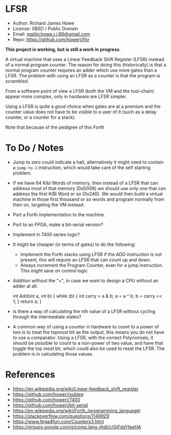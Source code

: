 # LFSR

* Author: Richard James Howe
* License: 0BSD / Public Domain
* Email: <mailto:howe.r.j.89@gmail.com>
* Repo: <https://github.com/howerj/lfsr>

**This project is working, but is still a work in progress**.

A virtual machine that uses a Linear Feedback Shift Register (LFSR) instead of a
normal program counter. The reason for doing this (historically) is that a normal 
program counter requires an adder which use more gates than a LFSR. The problem
with using an LFSR as a counter is that the program is scrambled.

From a software point of view a LFSR (both the VM and the tool-chain) appear
more complex, only in hardware are LFSR simpler.

Using a LFSR is quite a good choice when gates are at a premium and the counter
value does not have to be visible to a user of it (such as a delay counter, or
a counter for a stack).

Note that because of the pedigree of this Forth 

# To Do / Notes

* Jump to zero could indicate a halt, alternatively it might need to contain a
  `jump-to-1` instruction, which would take care of the self starting problem.
* If we have 64 Kibi Words of memory, then instead of a LFSR that can address
  most of that memory (0xD008) we should use only one that can address the
  first KiBi Word or so (0x240). We would then build a virtual machine in those
  first thousand or so words and program normally from then on, targeting the
   VM instead.
* Port a Forth implementation to the machine.
* Port to an FPGA, make a bit-serial version?
* Implement in 7400 series logic?
* It might be cheaper (in terms of gates) to do the following:
  - Implement the Forth stacks using LFSR if the ADD instruction is not
  present, this will require an LFSR that can count up and down.
  - Always increment the Program Counter, even for a jump instruction. This
  *might* save on control logic
* Addition without the "+", in case we want to design a CPU without an adder at
all:

	int Add(int a, int b) {
		while (b) {
			int carry = a & b;
			a = a ^ b;
			b = carry << 1;
		}
		return a;
	}

* Is there a way of calculating the nth value of a LFSR without cycling through
  the intermediate states? 
* A common way of using a counter in hardware to count to a power of two is to
  treat the topmost bit as the output, this means you do not have to use a
  comparator. Using a LFSR, with the correct Polynomials, it should be possible
  to count to a non-power of two value, and have that toggle the top most bit,
  which could also be used to reset the LFSR. The problem is in calculating
  those values.

# References

* <https://en.wikipedia.org/wiki/Linear-feedback_shift_register>
* <https://github.com/howerj/subleq>
* <https://github.com/howerj/7400>
* <https://github.com/howerj/bit-serial>
* <https://en.wikipedia.org/wiki/Forth_(programming_language)>
* <https://stackoverflow.com/questions/1149929>
* <https://www.fpga4fun.com/Counters3.html>
* <https://groups.google.com/g/comp.lang.vhdl/c/GiFdsYfaeHA>
